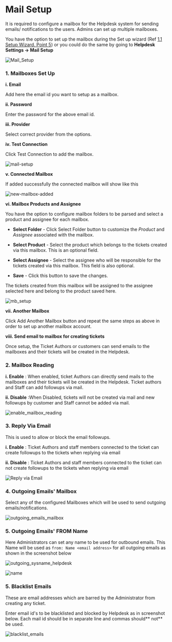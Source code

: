 # Mail Setup

It is required to configure a mailbox for the Helpdesk system for sending emails/ notifications to the users. Admins can set up multiple mailboxes.

You have the option to set up the mailbox during the Set up wizard (Ref [1.1 Setup Wizard. Point 5](http://docs.rtcamp.com/rtbiz/helpdesk/admin/setup.html#5-mailbox-setup)) or you could do the same  by going to **Helpdesk Settings -> Mail Setup**

![Mail_Setup](http://git.rtcamp.com/rtbiz/rtbiz/uploads/22db71ed9a5d9ce1f4479aeca9a09144/Mail_Setup.png)



### 1. Mailboxes Set Up


 **i. Email**

 Add here the email id you want to setup as a mailbox.

**ii. Password**

Enter the password for the above email id.

**iii. Provider**

Select correct provider from the options.

**iv. Test Connection**

Click Test Connection to add the mailbox.

![mail-setup](https://cloud.githubusercontent.com/assets/8191145/9084311/f59e4baa-3b8f-11e5-9537-8ffa1b406430.png)

**v. Connected Mailbox**

If added successfully the connected mailbox  will show like this

![new-mailbox-added](https://cloud.githubusercontent.com/assets/8191145/9084353/75445430-3b90-11e5-82c1-ade342117676.png)

**vi. Mailbox Products and Assignee**

You have the option to configure mailbox folders to be parsed and select a product and assignee for each mailbox.

* **Select Folder** - Click Select Folder button to customize the *Product* and *Assignee* associated with the mailbox.

* **Select Product** - Select the product which belongs to the tickets created via this mailbox.
This is an optional field.

* **Select Assignee** - Select the assignee who will be responsible for the tickets created via this mailbox. This field is also optional.

* **Save** - Click this button to save the changes.

The tickets created from this mailbox will be assigned to the assignee selected here and belong to the product saved here.

![mb_setup](https://cloud.githubusercontent.com/assets/8191145/8983820/e9ef99de-36ea-11e5-9012-182ffd0077bf.png)

**vii. Another Mailbox**

Click Add Another Mailbox button and repeat the same steps as above in order to set up another mailbox account.

**viii. Send email to mailbox for creating tickets**

Once setup, the Ticket Authors or customers can send emails to the mailboxes and their tickets will be created in the Helpdesk.


### 2. Mailbox Reading


**i. Enable** : When enabled, ticket Authors can directly send mails to the mailboxes and their tickets will be created in the Helpdesk. Ticket authors and Staff can add followups via mail.

**ii. Disable** :When Disabled, tickets will not be created via mail and new followups by customer and Staff cannot be added via mail.

![enable_mailbox_reading](https://cloud.githubusercontent.com/assets/8191145/6487363/bee796b8-c2b6-11e4-8b84-0f761513cb48.png)

### 3. Reply Via Email

This is used to allow or block the email followups.

**i. Enable** : Ticket Authors and staff members connected to the ticket can create followups to the tickets when replying via email

**ii. Disable** : Ticket Authors and staff members connected to the ticket can not create followups to the tickets when replying via email

![Reply via Email](http://git.rtcamp.com/uploads/rtbiz/rtbiz-helpdesk/46a4d1e93f/Reply_via_Email.png)

### 4. Outgoing Emails' Mailbox

Select any of the configured Mailboxes which will be used to send outgoing emails/notifications.

![outgoing_emails_mailbox](https://cloud.githubusercontent.com/assets/8191145/6487585/1f68f206-c2b8-11e4-9ba1-c0d6d52a2612.png)


### 5. Outgoing Emails' FROM Name

Here Administrators can set any name to be used for outbound emails. This Name will be used as ```from: Name <email address>``` for all outgoing emails as shown in the screenshot below

![outgoing_sysname_helpdesk](https://cloud.githubusercontent.com/assets/8191145/6501154/efa7c12c-c33a-11e4-8b76-936fc21bd2a2.png)

![name](https://cloud.githubusercontent.com/assets/8191145/6501114/52b3b830-c33a-11e4-9dad-5f6f832b66a5.png)


### 5. Blacklist Emails

These are email addresses which are barred by the Administrator from creating any ticket.

Enter email id's to be blacklisted and blocked by Helpdesk as in screenshot below. Each  mail id should be in separate line and commas should** not** be used.

![blacklist_emails](https://cloud.githubusercontent.com/assets/8191145/6487587/1f9e311e-c2b8-11e4-82ab-00a51d017331.png)

